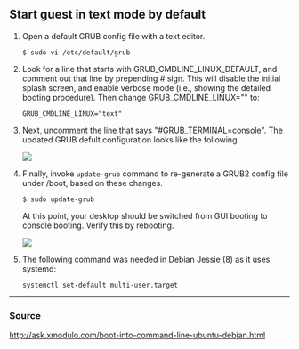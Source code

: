 ## Start guest in text mode by default

1. Open a default GRUB config file with a text editor.

   ```$ sudo vi /etc/default/grub```
   
2. Look for a line that starts with GRUB_CMDLINE_LINUX_DEFAULT, and comment out that line by prepending # sign. This will disable the initial splash screen, and enable verbose mode (i.e., showing the detailed booting procedure). Then change GRUB_CMDLINE_LINUX="" to:

     ``` GRUB_CMDLINE_LINUX="text" ```

3. Next, uncomment the line that says "#GRUB_TERMINAL=console". The updated GRUB defult configuration looks like the following.

   ![](images/05-VM-boot-text-mode-conf.jpg)

4. Finally, invoke ```update-grub``` command to re-generate a GRUB2 config file under /boot, based on these changes.

   ``` $ sudo update-grub ```

   At this point, your desktop should be switched from GUI booting to console booting. Verify this by rebooting.

   ![](06-VM-boot-text-mode-result.jpg)

5. The following command was needed in Debian Jessie (8) as it uses systemd:

	``` systemctl set-default multi-user.target ```


* * *
### Source

http://ask.xmodulo.com/boot-into-command-line-ubuntu-debian.html